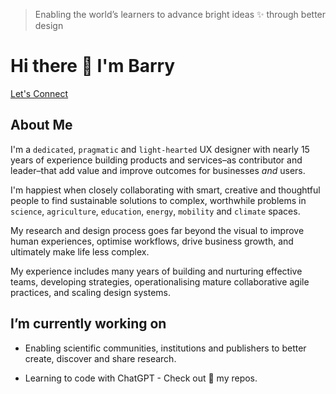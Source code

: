 > Enabling the world’s learners to advance bright ideas ✨ through better design

# Hi there 👋 I'm Barry

[Let's Connect](https://linktr.ee/barryprendergast)

## About Me

I'm a `dedicated`, `pragmatic` and `light-hearted` UX designer with nearly 15 years of experience building products and services–as contributor and leader–that add value and improve outcomes for businesses *and* users.

I'm happiest when closely collaborating with smart, creative and thoughtful people to find sustainable solutions to complex, worthwhile problems in `science`, `agriculture`, `education`, `energy`, `mobility` and `climate` spaces.

My research and design process goes far beyond the visual to improve human experiences, optimise workflows, drive business growth, and ultimately make life less complex.

My experience includes many years of building and nurturing effective teams, developing strategies, operationalising mature collaborative agile practices, and scaling design systems.

## I’m currently working on

* Enabling scientific communities, institutions and publishers to better create, discover and share research.

* Learning to code with ChatGPT - Check out 🥁 my repos.
